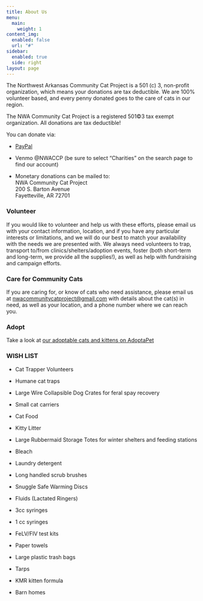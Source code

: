 ```yaml
---
title: About Us
menu:
  main:
    weight: 1
content_img:
  enabled: false
  url: "#"
sidebar:
  enabled: true
  side: right
layout: page
---
```

The Northwest Arkansas Community Cat Project is a 501 (c) 3, non-profit organization, which means your donations are tax deductible. We are 100% volunteer based, and every penny donated goes to the care of cats in our region.

The NWA Community Cat Project is a registered 501©3 tax exempt organization. All donations are tax deductible!

You can donate via:

*   [PayPal](https://www.paypal.com/US/fundraiser/charity/2408427)
    
*   Venmo @NWACCP (be sure to select “Charities” on the search page to find our account)
    
*   Monetary donations can be mailed to:  
    NWA Community Cat Project  
    200 S. Barton Avenue  
    Fayetteville, AR 72701
    

### Volunteer

If you would like to volunteer and help us with these efforts, please email us with your contact information, location, and if you have any particular interests or limitations, and we will do our best to match your availability with the needs we are presented with. We always need volunteers to trap, transport to/from clinics/shelters/adoption events, foster (both short-term and long-term, we provide all the supplies!), as well as help with fundraising and campaign efforts.

### Care for Community Cats

If you are caring for, or know of cats who need assistance, please email us at [nwacommunitycatproject@gmail.com](mailto:nwacommunitycatproject@gmail.com) with details about the cat(s) in need, as well as your location, and a phone number where we can reach you.

### Adopt

Take a look at [our adoptable cats and kittens on AdoptaPet](https://www.adoptapet.com/shelter/195015-nwa-community-cat-project-fayetteville-arkansas)

### **WISH LIST**

*   Cat Trapper Volunteers
    
*   Humane cat traps
    
*   Large Wire Collapsible Dog Crates for feral spay recovery
    
*   Small cat carriers
    
*   Cat Food
    
*   Kitty Litter
    
*   Large Rubbermaid Storage Totes for winter shelters and feeding stations
    
*   Bleach
    
*   Laundry detergent
    
*   Long handled scrub brushes
    
*   Snuggle Safe Warming Discs
    
*   Fluids (Lactated Ringers)
    
*   3cc syringes
    
*   1 cc syringes
    
*   FeLV/FIV test kits
    
*   Paper towels
    
*   Large plastic trash bags
    
*   Tarps
    
*   KMR kitten formula
    
*   Barn homes